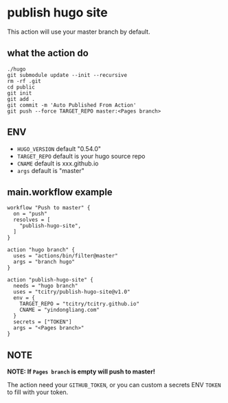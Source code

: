 # publish hugo site

This action will use your master branch by default.

## what the action do

```
./hugo
git submodule update --init --recursive
rm -rf .git
cd public
git init
git add .
git commit -m 'Auto Published From Action'
git push --force TARGET_REPO master:<Pages branch>
```

## ENV

* `HUGO_VERSION` default "0.54.0"
* `TARGET_REPO` default is your hugo source repo
* `CNAME` default is xxx.github.io
* `args` default is "master"

## main.workflow example

```
workflow "Push to master" {
  on = "push"
  resolves = [
    "publish-hugo-site",
  ]
}

action "hugo branch" {
  uses = "actions/bin/filter@master"
  args = "branch hugo"
}

action "publish-hugo-site" {
  needs = "hugo branch"
  uses = "tcitry/publish-hugo-site@v1.0"
  env = {
    TARGET_REPO = "tcitry/tcitry.github.io"
    CNAME = "yindongliang.com"
  }
  secrets = ["TOKEN"]
  args = "<Pages branch>"
}
```

## NOTE

**NOTE: If `Pages branch` is empty will push to master!**

The action need your `GITHUB_TOKEN`, or you can custom a secrets ENV `TOKEN` to fill with your token.